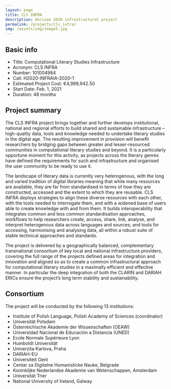 ```yaml
---
layout: page
title: CLS INFRA
description: Horizon 2020 infrastructural project
permalink: /projects/cls_infra/
img: /assets/img/image5.jpg
---
```





## Basic info

* Title: Computational Literary Studies Infrastructure
* Acronym: CLS INFRA
* Number: 101004984
* Call: H2020-INFRAIA-2020-1
* Estimated Project Cost: €4,999,942.50
* Start Date: Feb. 1, 2021
* Duration: 48 months





## Project summary

The CLS INFRA project brings together and further develops institutional, national and regional efforts to build shared and sustainable infrastructure – high-quality data, tools and knowledge needed to undertake literary studies in the digital age. The resulting improvement in provision will benefit researchers by bridging gaps between greater and lesser-resourced communities in computational literary studies and beyond. It is a particularly opportune moment for this activity, as projects across the literary genres have defined the requirements for such and infrastructure and organised the user community to be ready to use it.

The landscape of literary data is currently very heterogenous, with the long and varied tradition of digital libraries meaning that while many resources are available, they are far from standardised in terms of how they are constructed, accessed and the extent to which they are reusable. CLS INFRA deploys strategies to align these diverse resources with each other, with the tools needed to interrogate them, and with a widened base of users able to create knowledge with and from them. It builds interoperability that integrates common and less common standardisation approaches, workflows to help researchers create, access, share, link, analyse, and interpret heterogenous data across languages and sources; and tools for accessing, harmonising and analysing data, all within a robust suite of stable technical approaches and standards.

The project is delivered by a geographically balanced, complementary transnational consortium of key local and national infrastructure providers, covering the full range of the projects defined areas for integration and innovation and aligned so as to create a common infrastructural approach for computational literary studies in a maximally efficient and effective manner. In particular the deep integration of both the CLARIN and DARIAH ERICs ensure the project’s long term stability and sustainability.

## Consortium

The project will be conducted by the following 13 institutions:

* Institute of Polish Language, Polish Academy of Sciences (coordinator)
* Universität Potsdam
* Österreichische Akademie der Wissenschaften (OEAW)
* Universidad Nacional de Educación a Distancia (UNED)
* Ecole Normale Supérieure Lyon
* Humboldt Universität
* Univerzita Karlova, Praha
* DARIAH-EU
* Universiteit Gent
* Centar za Digitalne Humanisticke Nauke, Belgrade
* Koninklijke Nederlandse Akademie van Wetenschappen, Amsterdam
* Universität Trier
* National University of Ireland, Galway



